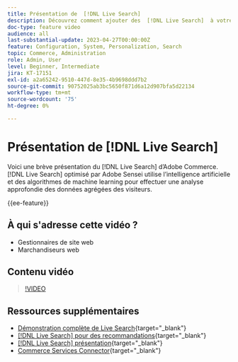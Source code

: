 ```yaml
---
title: Présentation de  [!DNL Live Search]
description: Découvrez comment ajouter des  [!DNL Live Search]  à votre boutique et produire des expériences d’achat attrayantes, pertinentes et personnalisées.
doc-type: feature video
audience: all
last-substantial-update: 2023-04-27T00:00:00Z
feature: Configuration, System, Personalization, Search
topic: Commerce, Administration
role: Admin, User
level: Beginner, Intermediate
jira: KT-17151
exl-id: a2a65242-9510-447d-8e35-4b9698ddd7b2
source-git-commit: 90752025ab3bc5650f871d6a12d907bfa5d22134
workflow-type: tm+mt
source-wordcount: '75'
ht-degree: 0%

---
```


# Présentation de [!DNL Live Search]

Voici une brève présentation du [!DNL Live Search] d’Adobe Commerce. [!DNL Live Search] optimisé par Adobe Sensei utilise l’intelligence artificielle et des algorithmes de machine learning pour effectuer une analyse approfondie des données agrégées des visiteurs.

{{ee-feature}}

## À qui s&#39;adresse cette vidéo ?

- Gestionnaires de site web
- Marchandiseurs web

## Contenu vidéo

>[!VIDEO](https://video.tv.adobe.com/v/3418797?learn=on)


## Ressources supplémentaires

- [Démonstration complète de Live Search](https://experienceleague.adobe.com/docs/commerce-learn/tutorials/getting-started/capabilities/live-search-full-demonstration.html?lang=fr){target="_blank"}
- [[!DNL Live Search] pour des recommandations](https://experienceleague.adobe.com/docs/commerce-learn/tutorials/marketing/live-search-recommendations.html?lang=fr){target="_blank"}
- [[!DNL Live Search] présentation](https://experienceleague.adobe.com/docs/commerce-merchant-services/live-search/overview.html?lang=fr){target="_blank"}
- [Commerce Services Connector](https://experienceleague.adobe.com/docs/commerce-merchant-services/user-guides/integration-services/saas.html?lang=fr){target="_blank"}
